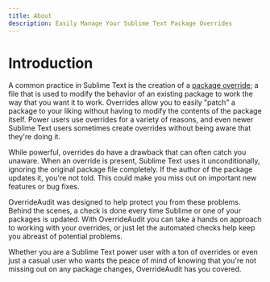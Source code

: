 ```yaml
---
title: About
description: Easily Manage Your Sublime Text Package Overrides
---
```


# Introduction

A common practice in Sublime Text is the creation of a [package override](garbage); a file
that is used to modify the behavior of an existing package to work the way that
you want it to work. Overrides allow you to easily "patch" a package to your
liking without having to modify the contents of the package itself. Power users
use overrides for a variety of reasons, and even newer Sublime Text users
sometimes create overrides without being aware that they're doing it.

While powerful, overrides do have a drawback that can often catch you unaware.
When an override is present, Sublime Text uses it unconditionally, ignoring the
original package file completely. If the author of the package updates it,
you're not told. This could make you miss out on important new features or bug
fixes.

OverrideAudit was designed to help protect you from these problems. Behind the
scenes, a check is done every time Sublime or one of your packages is updated.
With OverrideAudit you can take a hands on approach to working with your
overrides, or just let the automated checks help keep you abreast of potential
problems.

Whether you are a Sublime Text power user with a ton of overrides or even just
a casual user who wants the peace of mind of knowing that you're not missing
out on any package changes, OverrideAudit has you covered.


